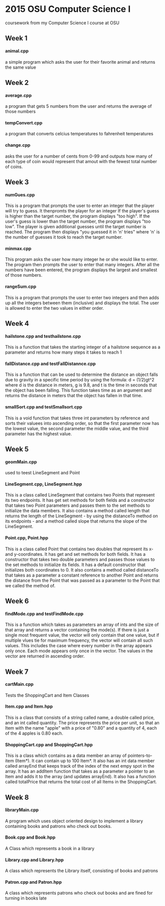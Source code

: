 # 2015 OSU Computer Science I
coursework from my Computer Science I course at OSU

## Week 1
#### animal.cpp        
a simple program which asks the user for their favorite animal and returns the same value

## Week 2
#### average.cpp
a program that gets 5 numbers from the user and returns the average of those numbers
#### tempConvert.cpp
a program that converts celcius temperatures to fahrenheit temperatures
#### change.cpp
asks the user for a number of cents from 0-99 and outputs how many of each type of coin would represent that amout with the fewest total number of coins.

## Week 3
#### numGues.cpp
This is a program that prompts the user to enter an integer that the player will try to guess. It thenpromts the player for an integer If the player's guess is higher than the target number, the program displays "too high". If the user's guess is lower than the target number, the program displays "too low". The player is given additional guesses until the target number is reached. The program then displays "you guessed it in 'n' tries" where 'n' is the number of guesses it took to reach the target number.
#### minmax.cpp
This program asks the user how many integer he or she would like to enter. The program then prompts the
user to enter that many integers. After all the numbers have been entered, the program displays the largest
and smallest of those numbers.
#### rangeSum.cpp
This is a program that prompts the user to enter two integers and then adds up all the integers between them
(inclusive) and displays the total. The user is allowed to enter the two values in either order.

## Week 4
#### hailstone.cpp and testhailstone.cpp
This is a function that takes the starting integer of a hailstone sequence as a parameter and returns how
many steps it takes to reach 1
#### fallDistance.cpp and testFallDistannce.cpp
This is a function that can be used to determine the distance an object falls due to gravity in a specific
time period by using the formula: d = (1/2)gt^2 where d is the distance in meters, g is 9.8, and t is the
time in seconds that the object has been falling. This function takes time as an argument and returns the
distance in meters that the object has fallen in that time.
#### smallSort.cpp and testSmallsort.cpp
This is a void function that takes three int parameters by reference and sorts their valuees into ascending
order, so that the first parameter now has the lowest value, the second parameter the middle value, and the
third parameter has the highest value.

## Week 5
#### geomMain.cpp
used to teest LineSegment and Point
#### LineSegment.cpp, LineSegment.hpp
This is a class called LineSegment that contains two Points that represent its two endpoints. It has get
set methods for both fields and a constructor that takes two Point parameters and passes them to the set
methods to initialize the data members. It also contains a method called length that returns the length of
the LineSegment - by using the distanceTo method on its endpoints - and a method called slope that returns
the slope of the LineSegment.
#### Point.cpp, Point.hpp
This is a class called Point that contains two doubles that represent its x- and y-coordinates. It has get
and set methods for both fields. It has a constructor that takes two double parameters and passes those
values to the set methods to initialize its fields. It has a default constructor that initializes both
coordinates to 0. It also contains a method called distanceTo that takes as a parameter a constant reference
to another Point and returns the distance from the Point that was passed as a parameter to the Point that
we called the method of.

## Week 6
#### findMode.cpp and testFindMode.cpp
This is a function which takes as parameters an array of ints and the size of that array and returns a vector
containing the mode(s). If there is just a single most frequent value, the vector will only contain that one
value, but if multiple vlues tie for maximum frequency, the vector will contain all such values. This includes
the case where every number in the array appears only once. Each mode appears only once in the vector. The
values in the vector are returned in ascending order.

## Week 7
#### cartMain.cpp
Tests the ShoppingCart and Item Classes
#### Item.cpp and Item.hpp
This is a class that consists of a string called name, a double called price, and an int called quantity.
The price represents the price per unit, so that an Item with the name "apple" with a price of "0.80" and a
quantity of 4, each of the 4 apples is 0.80 each.
#### ShoppingCart.cpp and ShoppingCart.hpp
This is a class which contains as a data member an array of pointers-to-item (Item*). It can contain up to
100 Item*. It also has an int data member called arrayEnd that keeps track of the index of
the next empy spot in the array. It has an addItem function that takes as a parameter a pointer
to an Item and adds it to the array (and updates arrayEnd). It also has a function called totalPrice that
returns the total cost of all Items in the ShoppingCart.

## Week 8
#### libraryMain.cpp
A program which uses object oriented design to implement a library containing books and patrons who check out books.
#### Book.cpp and Book.hpp
A Class which represents a book in a library
#### Library.cpp and Library.hpp
A class which represents the Library itself, consisting of books and patrons
#### Patron.cpp and Patron.hpp
A class which represents patrons who check out books and are fined for turning in books late
